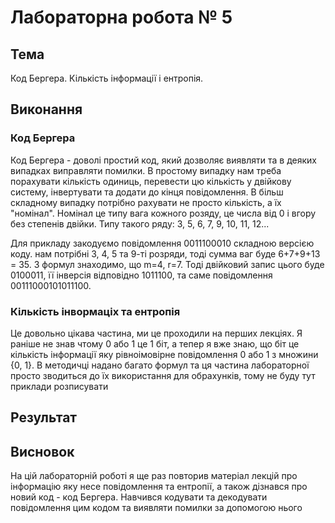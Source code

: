 # Лабораторна робота № 5

## Тема

Код Бергера. Кількість інформації і ентропія.

## Виконання

### Код Бергера

Код Бергера - доволі простий код, який дозволяє виявляти та в деяких випадках виправляти помилки. В простому випадку нам треба порахувати кількість одиниць, перевести цю кількість у двійкову систему, інвертувати та додати до кінця повідомлення. В більш складному випадку потрібно рахувати не просто кількість, а їх "номінал". Номінал це типу вага кожного розяду, це числа від 0 і вгору без степенів двійки. Типу такого ряду: 3, 5, 6, 7, 9, 10, 11, 12...

Для прикладу закодуємо повідомлення 0011100010 складною версією коду. нам потрібні 3, 4, 5 та 9-ті розряди, тоді сумма ваг буде 6+7+9+13 = 35. З формул знаходимо, що m=4, r=7. Тоді двійковий запис цього буде 0100011, її інверсія відповідно 1011100, та саме повідомлення 00111000101011100.

### Кількість інвормаціх та ентропія

Це довольно цікава частина, ми це проходили на перших лекціях. Я раніше не знав чтому 0 або 1 це 1 біт, а тепер я вже знаю, що біт це кількість інформації яку рівноімовірне повідомлення 0 або 1 з множини {0, 1}. В методичці надано багато формул та ця частина лабораторної просто зводиться до їх використання для обрахунків, тому не буду тут приклади розписувати

## Результат

## Висновок

На цій лабораторній роботі я ще раз повторив матеріал лекцій про інформацію яку несе повідомлення та ентропії, а також дізнався про новий код - код Бергера. Навчився кодувати та декодувати повідомлення цим кодом та виявляти помилки за допомогою нього
